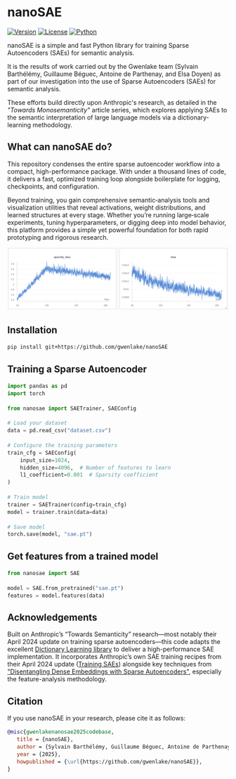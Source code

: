 # nanoSAE

[![Version](https://img.shields.io/badge/version-0.1.0-blue.svg)](https://github.com/gwenlake/nanoSAE)
[![License](https://img.shields.io/badge/license-MIT-green.svg)](https://github.com/gwenlake/nanoSAE/blob/main/LICENSE)
[![Python](https://img.shields.io/badge/python-3.12+-blue.svg)](https://www.python.org/downloads/)

nanoSAE is a simple and fast Python library for training Sparse Autoencoders (SAEs) for semantic analysis.

It is the results of work carried out by the Gwenlake team (Sylvain Barthélémy, Guillaume Béguec, Antoine de Parthenay, and Elsa Doyen) as part of our investigation into the use of Sparse Autoencoders (SAEs) for semantic analysis.

These efforts build directly upon Anthropic's research, as detailed in the *"Towards Monosemanticity"* article series, which explores applying SAEs to the semantic interpretation of large language models via a dictionary-learning methodology.


## What can nanoSAE do?

This repository condenses the entire sparse autoencoder workflow into a compact, high-performance package. With under a thousand lines of code, it delivers a fast, optimized training loop alongside boilerplate for logging, checkpoints, and configuration.

Beyond training, you gain comprehensive semantic‐analysis tools and visualization utilities that reveal activations, weight distributions, and learned structures at every stage. Whether you’re running large‐scale experiments, tuning hyperparameters, or digging deep into model behavior, this platform provides a simple yet powerful foundation for both rapid prototyping and rigorous research.

![loss](assets/nanoSAE-loss-wandb.png)

## Installation

```bash
pip install git+https://github.com/gwenlake/nanoSAE
```

## Training a Sparse Autoencoder

```python
import pandas as pd
import torch

from nanosae import SAETrainer, SAEConfig

# Load your dataset
data = pd.read_csv("dataset.csv")

# Configure the training parameters
train_cfg = SAEConfig(
    input_size=1024,
    hidden_size=4096,  # Number of features to learn
    l1_coefficient=0.001  # Sparsity coefficient
)

# Train model
trainer = SAETrainer(config=train_cfg)
model = trainer.train(data=data)

# Save model
torch.save(model, "sae.pt")
```

## Get features from a trained model

```python
from nanosae import SAE

model = SAE.from_pretrained("sae.pt")
features = model.features(data)
```

## Acknowledgements

Built on Anthropic’s “Towards Semanticity” research—most notably their April 2024 update on training sparse autoencoders—this code adapts the excellent [Dictionary Learning library](https://github.com/saprmarks/dictionary_learning) to deliver a high-performance SAE implementation. It incorporates Anthropic’s own SAE training recipes from their April 2024 update ([Training SAEs](https://transformer-circuits.pub/2024/april-update/index.html#training-saes)) alongside key techniques from ["Disentangling Dense Embeddings with Sparse Autoencoders"](https://arxiv.org/abs/2408.00657), especially the feature-analysis methodology.


## Citation

If you use nanoSAE in your research, please cite it as follows:

```bibtex
@misc{gwenlakenanosae2025codebase,
   title = {nanoSAE},
   author = {Sylvain Barthélémy, Guillaume Béguec, Antoine de Parthenay, and Elsa Doyen},
   year = {2025},
   howpublished = {\url{https://github.com/gwenlake/nanoSAE}},
}
```
